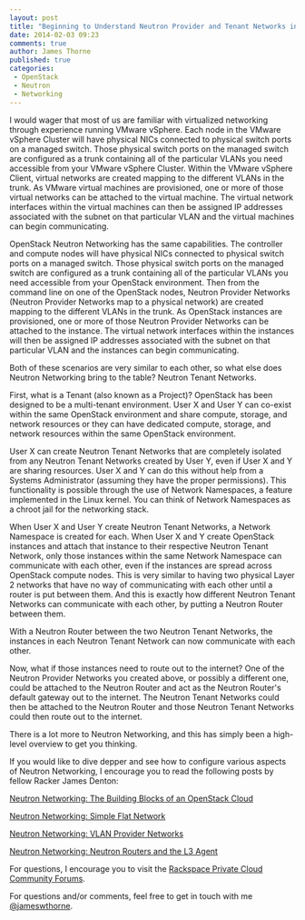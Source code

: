 ```yaml
---
layout: post
title: "Beginning to Understand Neutron Provider and Tenant Networks in OpenStack"
date: 2014-02-03 09:23
comments: true
author: James Thorne
published: true
categories:
 - OpenStack
 - Neutron
 - Networking
---
```



I would wager that most of us are familiar with virtualized networking through
experience running VMware vSphere. Each node in the VMware vSphere Cluster
will have physical NICs connected to physical switch ports on a managed switch.
Those physical switch ports on the managed switch are configured as a trunk
containing all of the particular VLANs you need accessible from your VMware
vSphere Cluster. Within the VMware vSphere Client, virtual networks are
created mapping to the different VLANs in the trunk. As VMware virtual
machines are provisioned, one or more of those virtual networks can be
attached to the virtual machine. The virtual network interfaces within the
virtual machines can then be assigned IP addresses associated with the subnet
on that particular VLAN and the virtual machines can begin communicating.

<!--more-->

OpenStack Neutron Networking has the same capabilities. The controller and
compute nodes will have physical NICs connected to physical switch ports on a
managed switch. Those physical switch ports on the managed switch are
configured as a trunk containing all of the particular VLANs you need
accessible from your OpenStack environment. Then from the command line on
one of the OpenStack nodes, Neutron Provider Networks (Neutron Provider
Networks map to a physical network) are created mapping to the different
VLANs in the trunk. As OpenStack instances are provisioned, one or more of
those Neutron Provider Networks can be attached to the instance. The virtual
network interfaces within the instances will then be assigned IP addresses
associated with the subnet on that particular VLAN and the instances can begin
communicating.

Both of these scenarios are very similar to each other, so what else does
Neutron Networking bring to the table? Neutron Tenant Networks.

First, what is a Tenant (also known as a Project)? OpenStack has been designed
to be a multi-tenant environment. User X and User Y can co-exist within the
same OpenStack environment and share compute, storage, and network resources
or they can have dedicated compute, storage, and network resources within the
same OpenStack environment.

User X can create Neutron Tenant Networks that are completely isolated from
any Neutron Tenant Networks created by User Y, even if User X and Y are sharing
resources. User X and Y can do this without help from a Systems Administrator
(assuming they have the proper permissions). This functionality is possible
through the use of Network Namespaces, a feature implemented in the Linux
kernel. You can think of Network Namespaces as a chroot jail for the
networking stack.

When User X and User Y create Neutron Tenant Networks, a Network Namespace is
created for each. When User X and Y create OpenStack instances and attach
that instance to their respective Neutron Tenant Network, only those instances
within the same Network Namespace can communicate with each other, even if the
 instances are spread across OpenStack compute nodes. This is very similar to
 having two physical Layer 2 networks that have no way of communicating with
 each other until a router is put between them. And this is exactly how
 different Neutron Tenant Networks can communicate with each other, by
 putting a Neutron Router between them.

With a Neutron Router between the two Neutron Tenant Networks, the instances
in each Neutron Tenant Network can now communicate with each other.

Now, what if those instances need to route out to the internet? One of the
Neutron Provider Networks you created above, or possibly a different one,
could be attached to the Neutron Router and act as the Neutron Router's
default gateway out to the internet. The Neutron Tenant Networks could then
be attached to the Neutron Router and those Neutron Tenant Networks could
then route out to the internet.

There is a lot more to Neutron Networking, and this has simply been a
high-level overview to get you thinking.

If you would like to dive depper and see how to configure various aspects of
Neutron Networking, I encourage you to read the following posts by fellow
Racker James Denton:

[Neutron Networking: The Building Blocks of an OpenStack Cloud](http://developer.rackspace.com/blog/neutron-networking-the-building-blocks-of-an-openstack-cloud.html)

[Neutron Networking: Simple Flat Network](http://developer.rackspace.com/blog/neutron-networking-simple-flat-network.html)

[Neutron Networking: VLAN Provider Networks](http://developer.rackspace.com/blog/neutron-networking-vlan-provider-networks.html)

[Neutron Networking: Neutron Routers and the L3 Agent](http://developer.rackspace.com/blog/neutron-networking-l3-agent.html)

For questions, I encourage you to visit the [Rackspace Private Cloud Community Forums](https://community.rackspace.com/products/f/45.aspx).

For questions and/or comments, feel free to get in touch with me [@jameswthorne](http://twitter.com/jameswthorne).

